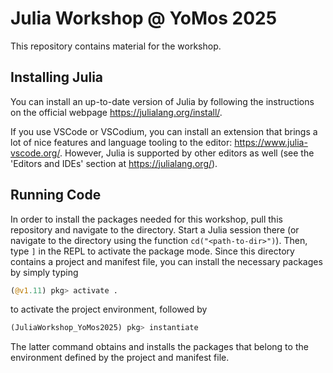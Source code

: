 # Julia Workshop @ YoMos 2025 

This repository contains material for the workshop. 

## Installing Julia 
You can install an up-to-date version of Julia by following the instructions on
the official webpage <https://julialang.org/install/>.

If you use VSCode or VSCodium, you can install an extension that brings a lot
of nice features and language tooling to the editor:
<https://www.julia-vscode.org/>. 
However, Julia is supported by other editors as well (see the 'Editors and
IDEs' section at <https://julialang.org/>).

## Running Code 
In order to install the packages needed for this workshop, pull this repository
and navigate to the directory. 
Start a Julia session there (or navigate to the directory using the function `cd("<path-to-dir>")`). 
Then, type `]` in the REPL to activate the package mode. 
Since this directory contains a project and manifest file, you can install the
necessary packages by simply typing 
```julia REPL
(@v1.11) pkg> activate .
```
to activate the project environment, followed by 
```julia REPL
(JuliaWorkshop_YoMos2025) pkg> instantiate 
```
The latter command obtains and installs the packages that belong to the
environment defined by the project and manifest file.
